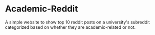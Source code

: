 # Academic-Reddit
A simple website to show top 10 reddit posts on a university's subreddit categorized based on whether they are academic-related or not. 

